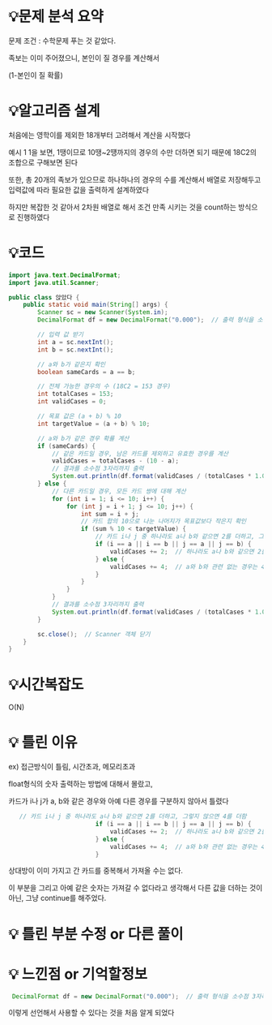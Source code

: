# 💡**문제 분석 요약**

문제 조건 : 수학문제 푸는 것 같았다.

족보는 이미 주어졌으니, 본인이 질 경우를 계산해서

(1-본인이 질 확률)

# 💡**알고리즘 설계**

처음에는 영학이를 제외한 18개부터 고려해서 계산을 시작했다

예시 1 1을 보면, 1땡이므로 10땡~2떙까지의 경우의 수만 더하면 되기 때문에 18C2의 조합으로 구해보면 된다

또한, 총 20개의 족보가 있으므로 하나하나의 경우의 수를 계산해서 배열로 저장해두고
입력값에 따라 필요한 값을 출력하게 설계하였다

하지만 복잡한 것 같아서 2차원 배열로 해서 조건 만족 시키는 것을 count하는 방식으로 진행하였다

# 💡코드

```java
import java.text.DecimalFormat;
import java.util.Scanner;

public class 앉았다 {
    public static void main(String[] args) {
        Scanner sc = new Scanner(System.in);
        DecimalFormat df = new DecimalFormat("0.000");  // 출력 형식을 소수점 3자리로 설정

        // 입력 값 받기
        int a = sc.nextInt();
        int b = sc.nextInt();

        // a와 b가 같은지 확인
        boolean sameCards = a == b;

        // 전체 가능한 경우의 수 (18C2 = 153 경우)
        int totalCases = 153;
        int validCases = 0;

        // 목표 값은 (a + b) % 10
        int targetValue = (a + b) % 10;

        // a와 b가 같은 경우 확률 계산
        if (sameCards) {
            // 같은 카드일 경우, 남은 카드를 제외하고 유효한 경우를 계산
            validCases = totalCases - (10 - a);
            // 결과를 소수점 3자리까지 출력
            System.out.println(df.format(validCases / (totalCases * 1.0)));
        } else {
            // 다른 카드일 경우, 모든 카드 쌍에 대해 계산
            for (int i = 1; i <= 10; i++) {
                for (int j = i + 1; j <= 10; j++) {
                    int sum = i + j;
                    // 카드 합의 10으로 나눈 나머지가 목표값보다 작은지 확인
                    if (sum % 10 < targetValue) {
                        // 카드 i나 j 중 하나라도 a나 b와 같으면 2를 더하고, 그렇지 않으면 4를 더함
                        if (i == a || i == b || j == a || j == b) {
                            validCases += 2;  // 하나라도 a나 b와 같으면 2를 더함
                        } else {
                            validCases += 4;  // a와 b와 관련 없는 경우는 4를 더함
                        }
                    }
                }
            }
            // 결과를 소수점 3자리까지 출력
            System.out.println(df.format(validCases / (totalCases * 1.0)));
        }

        sc.close();  // Scanner 객체 닫기
    }
}

```

# 💡시간복잡도

O(N)

# 💡 틀린 이유

ex) 접근방식이 틀림, 시간초과, 메모리초과

float형식의 숫자 출력하는 방법에 대해서 몰랐고,

카드가 i나 j가 a, b와 같은 경우와 아예 다른 경우를 구분하지 않아서 틀렸다

```java
   // 카드 i나 j 중 하나라도 a나 b와 같으면 2를 더하고, 그렇지 않으면 4를 더함
                        if (i == a || i == b || j == a || j == b) {
                            validCases += 2;  // 하나라도 a나 b와 같으면 2를 더함
                        } else {
                            validCases += 4;  // a와 b와 관련 없는 경우는 4를 더함
                        }
```

상대방이 이미 가지고 간 카드를 중복해서 가져올 수는 없다.

이 부분을 그리고 아예 같은 숫자는 가져갈 수 없다라고 생각해서 다른 값을 더하는 것이 아닌, 그냥 continue를 해주었다.

# 💡 틀린 부분 수정 or 다른 풀이

# 💡 느낀점 or 기억할정보

```java
 DecimalFormat df = new DecimalFormat("0.000");  // 출력 형식을 소수점 3자리로 설정
```

이렇게 선언해서 사용할 수 있다는 것을 처음 알게 되었다